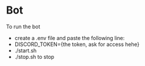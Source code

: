 # Bot

To run the bot
- create a .env file and paste the following line:
- DISCORD_TOKEN={the token, ask for access hehe}
- ./start.sh
- ./stop.sh to stop
